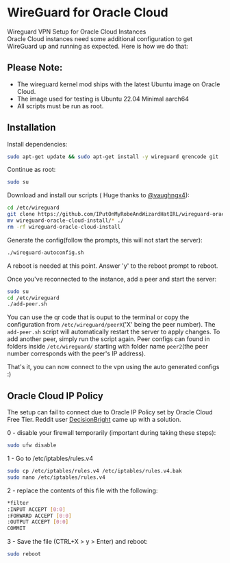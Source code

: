 # WireGuard for Oracle Cloud

Wireguard VPN Setup for Oracle Cloud Instances  
Oracle Cloud instances need some additional configuration to get WireGuard up and running as expected. Here is how we do that:

## Please Note: 
- The wireguard kernel mod ships with the latest Ubuntu image on Oracle Cloud.
- The image used for testing is Ubuntu 22.04 Minimal aarch64
- All scripts must be run as root.

## Installation
Install dependencies:
```bash
sudo apt-get update && sudo apt-get install -y wireguard qrencode git
```

Continue as root:
```bash
sudo su
```
Download and install our scripts ( Huge thanks to [@vaughngx4](https://github.com/vaughngx4)):
```bash
cd /etc/wireguard
git clone https://github.com/IPutOnMyRobeAndWizardHatIRL/wireguard-oracle-cloud-install.git
mv wireguard-oracle-cloud-install/* ./
rm -rf wireguard-oracle-cloud-install
```

Generate the config(follow the prompts, this will not start the server):
```bash
./wireguard-autoconfig.sh
```

A reboot is needed at this point. Answer 'y' to the reboot prompt to reboot.

Once you've reconnected to the instance, add a peer and start the server:
```bash
sudo su
cd /etc/wireguard
./add-peer.sh
```

You can use the qr code that is ouput to the terminal or copy the configuration from `/etc/wireguard/peerX`('X' being the peer number). The `add-peer.sh` script will automatically restart the server to apply changes. To add another peer, simply run the script again. Peer configs can found in folders inside `/etc/wireguard/` starting with folder name `peer2`(the peer number corresponds with the peer's IP address).

That's it, you can now connect to the vpn using the auto generated configs :)


## Oracle Cloud IP Policy 

The setup can fail to connect due to Oracle IP Policy set by Oracle Cloud Free Tier. Reddit user [DecisionBright](https://www.reddit.com/user/DecisionBright/) came up with a solution.

0 - disable your firewall temporarily (important during taking these steps):

```bash
sudo ufw disable
```

1 - Go to /etc/iptables/rules.v4

```bash
sudo cp /etc/iptables/rules.v4 /etc/iptables/rules.v4.bak
sudo nano /etc/iptables/rules.v4
```

2 - replace the contents of this file with the following:

```bash
*filter
:INPUT ACCEPT [0:0]
:FORWARD ACCEPT [0:0] 
:OUTPUT ACCEPT [0:0] 
COMMIT
```

3 - Save the file (CTRL+X > y > Enter) and reboot:

```bash
sudo reboot
```
